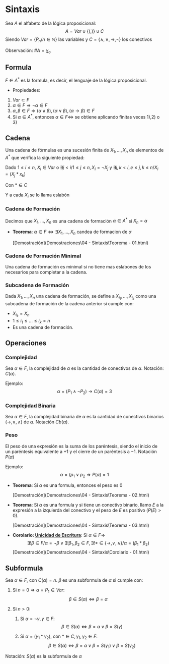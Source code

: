 # Sintaxis

Sea $A$ el alfabeto de la lógica proposicional:
$$
A=Var \cup \{(,)\} \cup C
$$
Siendo $Var=\{P_n/n\in \mathbb{N}\}$ las variables y $C=\{\land,\lor,\rightarrow,\neg\}$ los conectivos

Observación: $\#A=\chi_o$

## Formula

$F\in A^*$ es la formula, es decir, el lenguaje de la lógica proposicional. 

-  Propiedades:
  1. $Var \subset F$
  2. $\alpha \in F \Rightarrow \neg \alpha \in F$
  3. $\alpha,\beta \in F \Rightarrow (\alpha \land \beta),(\alpha \lor \beta),(\alpha \rightarrow \beta) \in F$
  4. Si $\alpha \in A^*$, entonces $\alpha \in F \Leftrightarrow$ se obtiene aplicando finitas veces 1),2) o 3)

## Cadena

Una cadena de fórmulas es una sucesión finita de $X_1,\dots,X_n$ de elementos de $A^*$ que verifica la siguiente propiedad:

Dado $1 \le i \le n$, $X_i\in Var$ o $\exists j<i/ 1\le j\le n, X_i=\neg X_j$ y $\exists j,k<i, e \le j,k\le n/X_i=(X_j * x_k)$

Con $* \in C$

Y a cada $X_i$ se lo llama eslabón

### Cadena de Formación

Decimos que $X_1,\dots,X_n$ es una cadena de formación $\alpha \in A^*$ si $X_n = \alpha$

- **Teorema**: $\alpha \in F \Leftrightarrow \exists X_1,\dots,X_n \text{ candea de formacion de } \alpha$ 

   [Demostración](Demostraciones\04 - Sintaxis\Teorema - 01.html)

### Cadena de Formación Minimal

Una cadena de formación es minimal si no tiene mas eslabones de los necesarios para completar a la cadena.

### Subcadena de Formación

Dada $X_1,\dots,X_n$ una cadena de formación, se define a $X_{i_1},\dots,X_{i_k}$ como una subcadena de formación de la cadena anterior si cumple con:

- $X_{i_k} = X_n$
- $1\leq i_1 \le \dots \le i_k=n$
- Es una cadena de formación.

## Operaciones

### Complejidad 

Sea $\alpha \in F$, la complejidad de $\alpha$ es la cantidad de conectivos de $\alpha$. Notación: $C(\alpha)$.

Ejemplo:
$$
\alpha=(P_1 \land \neg P_2) \rightarrow C(\alpha)=3
$$

### Complejidad Binaria

Sea $\alpha \in F$, la complejidad binaria de $\alpha$ es la cantidad de conectivos binarios ($\rightarrow,\lor,\land$) de $\alpha$. Notación $Cb(\alpha)$.

### Peso

El peso de una expresión es la suma de los paréntesis, siendo el inicio de un paréntesis equivalente a $+1$ y el cierre de un paréntesis a $-1$. Notación $P(\alpha)$

Ejemplo:
$$
\alpha=(p_1 \lor p_2 \Rightarrow P(\alpha)=1
$$

- **Teorema**: Si $\alpha$ es una formula, entonces el peso es $0$

   [Demostración](Demostraciones\04 - Sintaxis\Teorema - 02.html) 

- **Teorema**: Si $\alpha$ es una formula y si  tiene un conectivo binario, llamo $E$ a la expresión a la izquierda del conectivo y el peso de $E$ es positivo ($P(E)>0$).

   [Demostración](Demostraciones\04 - Sintaxis\Teorema - 03.html) 

- **Corolario: <u>Unicidad de Escritura</u>**: Si $\alpha \in F \Rightarrow$
   $$
   \exists !\beta \in F/\alpha =\neg\beta \lor \exists !\beta_1,\beta_2\in F, \exists ! * \in \{\rightarrow,\lor,\land\}/ \alpha=(\beta_1 * \beta_2)
   $$
    [Demostración](Demostraciones\04 - Sintaxis\Corolario - 01.html) 

## Subformula

Sea $\alpha \in F$, con $C(\alpha)=n$. $\beta$ es una subformula de $\alpha$ si cumple con:

1. Si $n=0 \Rightarrow \alpha = P_1 \in Var$:
   $$
   \beta \in S(\alpha) \Leftrightarrow \beta = \alpha
   $$

2. Si $n>0$:

   1. Si $\alpha=\neg \gamma, \gamma \in F$:
      $$
      \beta \in S(\alpha) \Leftrightarrow \beta = \alpha \lor \beta = S(\gamma)
      $$

   2. Si $\alpha=(\gamma_1 * \gamma_2)$, con $* \in C, \gamma_1,\gamma_2 \in F$:
      $$
      \beta \in S(\alpha) \Leftrightarrow \beta = \alpha \lor \beta = S(\gamma_1) \lor \beta = S(\gamma_2)
      $$

Notación: $S(\alpha)$ es la subformula de $\alpha$ 
